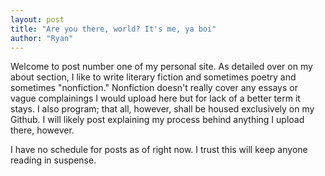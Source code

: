 ```yaml
---
layout: post
title: "Are you there, world? It's me, ya boi"
author: "Ryan"
---
```


Welcome to post number one of my personal site. As detailed over on my about section, I like to write literary fiction and sometimes poetry and sometimes "nonfiction." Nonfiction doesn't really cover any essays or vague complainings I would upload here but for lack of a better term it stays. I also program; that all, however, shall be housed exclusively on my Github. I will likely post explaining my process behind anything I upload there, however.

I have no schedule for posts as of right now. I trust this will keep anyone reading in suspense.
